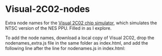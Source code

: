 Visual-2C02-nodes
=================

Extra node names for the [Visual 2C02 chip simulator](http://www.qmtpro.com/~nes/chipimages/visual2c02/), which simulates the NTSC
version of the NES PPU. Filled in as I explore.

To add the node names, download a local copy of Visual 2C02, drop the
nodenames\_extra.js file in the same folder as index.html, and add the following
line after the line for nodenames.js in index.html:

<pre>
<script src="nodenames_extra.js"></script>
</pre>
